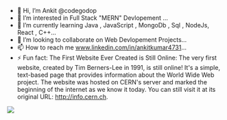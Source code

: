 - 👋 Hi, I’m Ankit @codegodop
- 👀 I’m interested in Full Stack "MERN" Devlopement  ...
- 🌱 I’m currently learning Java , JavaScript , MongoDb , Sql , NodeJs, React , C++...
- 💞️ I’m looking to collaborate on Web Devlopement Projects...
- 📫 How to reach me www.linkedin.com/in/ankitkumar4731...
- ⚡ Fun fact:
The First Website Ever Created is Still Online:
The very first website, created by Tim Berners-Lee in 1991, is still online! It's a simple,
 text-based page that provides information about the World Wide Web project.
 The website was hosted on CERN's server and marked the beginning of the internet as we know it today.
You can still visit it at its original URL: http://info.cern.ch.

<img src="https://encrypted-tbn0.gstatic.com/images?q=tbn:ANd9GcQ9FKRUcQojx3ruXrZwdJo4xXePiFuZeI8wUw&s"/>

<!---
codegodop/codegodop is a ✨ special ✨ repository because its `README.md` (this file) appears on your GitHub profile.
You can click the Preview link to take a look at your changes.
--->
